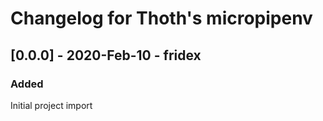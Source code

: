 # Changelog for Thoth's micropipenv

## [0.0.0] - 2020-Feb-10 - fridex

### Added

Initial project import
